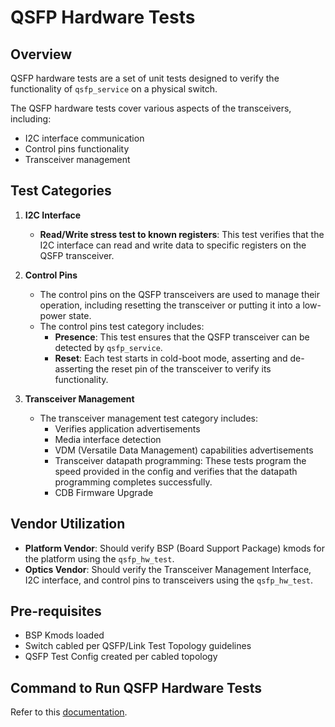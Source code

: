 # QSFP Hardware Tests

## Overview

QSFP hardware tests are a set of unit tests designed to verify the functionality of `qsfp_service` on a physical switch.

The QSFP hardware tests cover various aspects of the transceivers, including:

- I2C interface communication
- Control pins functionality
- Transceiver management

## Test Categories

1. **I2C Interface**
    - **Read/Write stress test to known registers**: This test verifies that the I2C interface can read and write data to specific registers on the QSFP transceiver.

2. **Control Pins**
    - The control pins on the QSFP transceivers are used to manage their operation, including resetting the transceiver or putting it into a low-power state.
    - The control pins test category includes:
        - **Presence**: This test ensures that the QSFP transceiver can be detected by `qsfp_service`.
        - **Reset**: Each test starts in cold-boot mode, asserting and de-asserting the reset pin of the transceiver to verify its functionality.

3. **Transceiver Management**
    - The transceiver management test category includes:
        - Verifies application advertisements
        - Media interface detection
        - VDM (Versatile Data Management) capabilities advertisements
        - Transceiver datapath programming: These tests program the speed provided in the config and verifies that the datapath programming completes successfully.
        - CDB Firmware Upgrade

## Vendor Utilization

- **Platform Vendor**: Should verify BSP (Board Support Package) kmods for the platform using the `qsfp_hw_test`.
- **Optics Vendor**: Should verify the Transceiver Management Interface, I2C interface, and control pins to transceivers using the `qsfp_hw_test`.

## Pre-requisites

- BSP Kmods loaded
- Switch cabled per QSFP/Link Test Topology guidelines
- QSFP Test Config created per cabled topology

## Command to Run QSFP Hardware Tests

Refer to this [documentation](https://facebook.github.io/fboss/docs/build/packaging_and_running_fboss_hw_tests_on_switch/#qsfp-hardware-tests).
